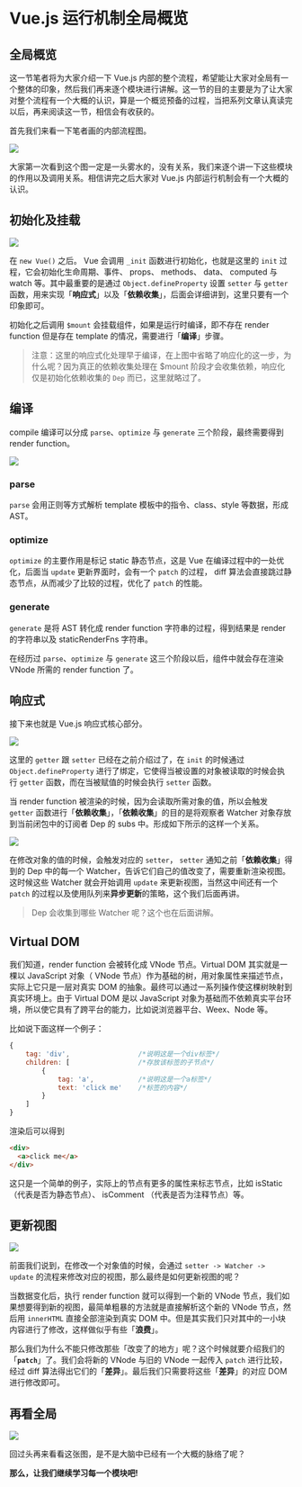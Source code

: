 # Vue.js 运行机制全局概览

## 全局概览

这一节笔者将为大家介绍一下 Vue.js 内部的整个流程，希望能让大家对全局有一个整体的印象，然后我们再来逐个模块进行讲解。这一节的目的主要是为了让大家对整个流程有一个大概的认识，算是一个概览预备的过程，当把系列文章认真读完以后，再来阅读这一节，相信会有收获的。

首先我们来看一下笔者画的内部流程图。

![](./imgs/pic_1_1.webp)

大家第一次看到这个图一定是一头雾水的，没有关系，我们来逐个讲一下这些模块的作用以及调用关系。相信讲完之后大家对 Vue.js 内部运行机制会有一个大概的认识。

## 初始化及挂载

![](./imgs/pic_1_2.webp)

在 `new Vue()` 之后。 Vue 会调用 `_init` 函数进行初始化，也就是这里的 `init` 过程，它会初始化生命周期、事件、 props、 methods、 data、 computed 与 watch 等。其中最重要的是通过 `Object.defineProperty` 设置 `setter` 与 `getter` 函数，用来实现「**响应式**」以及「**依赖收集**」，后面会详细讲到，这里只要有一个印象即可。

初始化之后调用 `$mount` 会挂载组件，如果是运行时编译，即不存在 render function 但是存在 template 的情况，需要进行「**编译**」步骤。

> 注意：这里的响应式化处理早于编译，在上图中省略了响应化的这一步，为什么呢？因为真正的依赖收集处理在 $mount 阶段才会收集依赖，响应化仅是初始化依赖收集的 `Dep` 而已，这里就略过了。

## 编译

compile 编译可以分成 `parse`、`optimize` 与 `generate` 三个阶段，最终需要得到 render function。

![](./imgs/pic_1_3.webp)

### parse

`parse` 会用正则等方式解析 template 模板中的指令、class、style 等数据，形成 AST。

### optimize

`optimize` 的主要作用是标记 static 静态节点，这是 Vue 在编译过程中的一处优化，后面当 `update` 更新界面时，会有一个 `patch` 的过程， diff 算法会直接跳过静态节点，从而减少了比较的过程，优化了 `patch` 的性能。

### generate

`generate` 是将 AST 转化成 render function 字符串的过程，得到结果是 render 的字符串以及 staticRenderFns 字符串。

在经历过 `parse`、`optimize` 与 `generate` 这三个阶段以后，组件中就会存在渲染 VNode 所需的 render function 了。

## 响应式

接下来也就是 Vue.js 响应式核心部分。

![](./imgs/pic_1_4.webp)

这里的 `getter` 跟 `setter` 已经在之前介绍过了，在 `init` 的时候通过 `Object.defineProperty` 进行了绑定，它使得当被设置的对象被读取的时候会执行 `getter` 函数，而在当被赋值的时候会执行 `setter` 函数。

当 render function 被渲染的时候，因为会读取所需对象的值，所以会触发 `getter` 函数进行「**依赖收集**」，「**依赖收集**」的目的是将观察者 Watcher 对象存放到当前闭包中的订阅者 Dep 的 subs 中。形成如下所示的这样一个关系。

![](./imgs/pic_1_5.webp)

在修改对象的值的时候，会触发对应的 `setter`， `setter` 通知之前「**依赖收集**」得到的 Dep 中的每一个 Watcher，告诉它们自己的值改变了，需要重新渲染视图。这时候这些 Watcher 就会开始调用 `update` 来更新视图，当然这中间还有一个 `patch` 的过程以及使用队列来**异步更新**的策略，这个我们后面再讲。

> Dep 会收集到哪些 Watcher 呢？这个也在后面讲解。

## Virtual DOM

我们知道，render function 会被转化成 VNode 节点。Virtual DOM 其实就是一棵以 JavaScript 对象（ VNode 节点）作为基础的树，用对象属性来描述节点，实际上它只是一层对真实 DOM 的抽象。最终可以通过一系列操作使这棵树映射到真实环境上。由于 Virtual DOM 是以 JavaScript 对象为基础而不依赖真实平台环境，所以使它具有了跨平台的能力，比如说浏览器平台、Weex、Node 等。

比如说下面这样一个例子：

```js
{
    tag: 'div',                 /*说明这是一个div标签*/
    children: [                 /*存放该标签的子节点*/
        {
            tag: 'a',           /*说明这是一个a标签*/
            text: 'click me'    /*标签的内容*/
        }
    ]
}

```

渲染后可以得到

```html
<div>
  <a>click me</a>
</div>
```

这只是一个简单的例子，实际上的节点有更多的属性来标志节点，比如 isStatic （代表是否为静态节点）、 isComment （代表是否为注释节点）等。

## 更新视图

![](./imgs/pic_1_6.webp)

前面我们说到，在修改一个对象值的时候，会通过 `setter -> Watcher -> update` 的流程来修改对应的视图，那么最终是如何更新视图的呢？

当数据变化后，执行 render function 就可以得到一个新的 VNode 节点，我们如果想要得到新的视图，最简单粗暴的方法就是直接解析这个新的 VNode 节点，然后用 `innerHTML` 直接全部渲染到真实 DOM 中。但是其实我们只对其中的一小块内容进行了修改，这样做似乎有些「**浪费**」。

那么我们为什么不能只修改那些「改变了的地方」呢？这个时候就要介绍我们的「**`patch`**」了。我们会将新的 VNode 与旧的 VNode 一起传入 `patch` 进行比较，经过 diff 算法得出它们的「**差异**」。最后我们只需要将这些「**差异**」的对应 DOM 进行修改即可。

## 再看全局

![](./imgs/pic_1_1.webp)

回过头再来看看这张图，是不是大脑中已经有一个大概的脉络了呢？

**那么，让我们继续学习每一个模块吧!**
